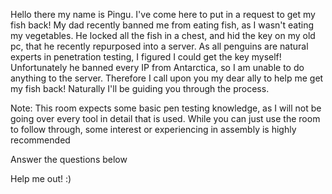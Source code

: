 Hello there my name is Pingu. I've come here to put in a request to get my fish back! My dad recently banned me from eating fish, as I wasn't eating my vegetables. He locked all the fish in a chest, and hid the key on my old pc, that he recently repurposed into a server. As all penguins are natural experts in penetration testing, I figured I could get the key myself! Unfortunately he banned every IP from Antarctica, so I am unable to do anything to the server. Therefore I call upon you my dear ally to help me get my fish back! Naturally I'll be guiding you through the process.

Note: This room expects some basic pen testing knowledge, as I will not be going over every tool in detail that is used. While you can just use the room to follow through, some interest or experiencing in assembly is highly recommended  

Answer the questions below

Help me out! :)
